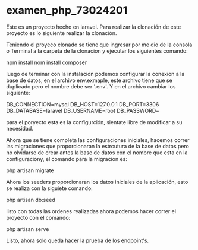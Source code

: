 # examen_php_73024201
Este es un proyecto hecho en laravel. Para realizar la clonación de este proyecto es lo siguiente realizar la clonación.

Teniendo el proyeco clonado se tiene que ingresar por me dio de la consola o Terminal a la carpeta de la clonacion y ejecutar los siguientes comando:

npm install
nom install composer

luego de terminar con la instalación podemos configurar la conexion a la base de datos, en el archivo env.exmaple, este archivo tiene que se duplicado pero el nombre debe ser '.env'. Y en el archivo cambiar los siguiente:

DB_CONNECTION=mysql
DB_HOST=127.0.0.1
DB_PORT=3306
DB_DATABASE=laravel
DB_USERNAME=root
DB_PASSWORD=

para el poryecto esta es la configurción, sientate libre de modificar a su necesidad.

Ahora que se tiene completa las configuraciones iniciales, hacemos correr las migraciones que proporcionaran la estrcutura de la base de datos pero no olvidarse de crear antes la base de datos con el nombre que esta en la configuraciony, el comando para la migracion es:

php artisan migrate

Ahora los seeders proporcionaran los datos iniciales de la aplicación, esto se realiza con la siguiete comando:

php artisan db:seed

listo con todas las ordenes realizadas ahora podemos hacer correr el proyecto con el comando:

php artisan serve

Listo, ahora solo queda hacer la prueba de los endpoint's.

